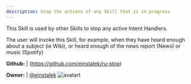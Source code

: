 ```yaml
---
description: Stop the actions of any Skill that is in progress
---
```

This Skill is used by other Skills to stop any active Intent Handlers.

The user will invoke this Skill, for example, when they have heard enough about a subject (ie Wiki), or heard enough of the news report (News) or music (Spotify)

**Github:** | (https://github.com/einstalek/ru-stop)

**Owner:** | [@einstalek](https://github.com/einstalek) ![avatart](https://avatars1.githubusercontent.com/u/20370264?v=4)

